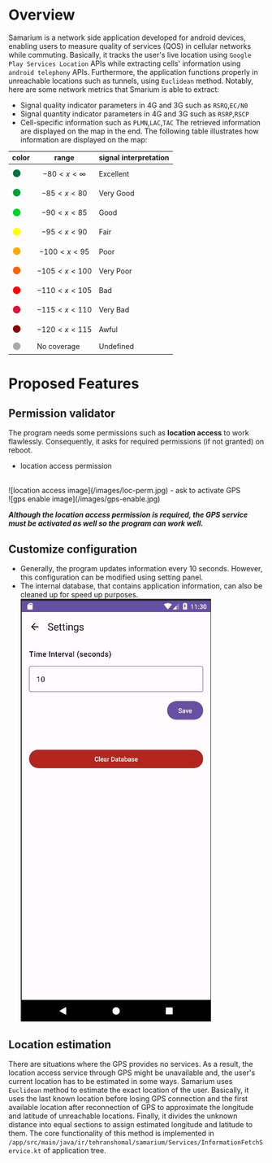 # Overview
Samarium is a network side application developed for android devices, enabling users to measure quality of services (QOS) in cellular networks while commuting. Basically, it tracks the user's live location using `Google Play Services Location` APIs while extracting cells' information using `android telephony` APIs. Furthermore, the application functions properly in unreachable locations such as tunnels, using `Euclidean` method. Notably, here are some network metrics that Smarium is able to extract:
- Signal quality indicator parameters in 4G and 3G  such as `RSRQ`,`EC/N0`
- Signal quantity indicator parameters in 4G and 3G such as `RSRP`,`RSCP`
- Cell-specific information such as `PLMN`,`LAC`,`TAC`
The retrieved information are displayed on the map in the end. The following table illustrates how information are displayed on the map:

| color                                                         | range                 | signal interpretation |
| ------------------------------------------------------------- | --------------------- | --------------------- |
| <span style="color: #00703c; font-size: 20px;">&#9679;</span> | $$ -80 < x < \infty$$ | Excellent             |
| <span style="color: #00a032; font-size: 20px;">&#9679;</span> | $$ -85 < x < 80$$     | Very Good             |
| <span style="color: #00d228; font-size: 20px;">&#9679;</span> | $$ -90 < x < 85$$     | Good                  |
| <span style="color: #ffff00; font-size: 20px;">&#9679;</span> | $$ -95 < x < 90$$     | Fair                  |
| <span style="color: #ffaa00; font-size: 20px;">&#9679;</span> | $$ -100 < x < 95$$    | Poor                  |
| <span style="color: #fa6400; font-size: 20px;">&#9679;</span> | $$ -105 < x < 100$$   | Very Poor             |
| <span style="color: #ff0000; font-size: 20px;">&#9679;</span> | $$ -110 < x < 105$$   | Bad                   |
| <span style="color: #dc133c; font-size: 20px;">&#9679;</span> | $$ -115 < x < 110$$   | Very Bad              |
| <span style="color: #820000; font-size: 20px;">&#9679;</span> | $$ -120 < x < 115$$   | Awful                 |
| <span style="color: #aaaaaa; font-size: 20px;">&#9679;</span> | No coverage           | Undefined             |
# Proposed Features
## Permission validator
The program needs some permissions such as **location access** to work flawlessly. Consequently, it asks for required permissions (if not granted) on reboot. 
- location access permission
<br/>
![location access image](/images/loc-perm.jpg)
- ask to activate GPS 
<br/>
![gps enable image](/images/gps-enable.jpg)

***Although the location access permission is required, the GPS service must be activated as well so the program can work well.***



## Customize configuration
- Generally, the program updates information every 10 seconds. However, this configuration can be modified using setting panel. 
- The internal database, that contains application information, can also be cleaned up for speed up purposes.
![setting image](/images/setting.jpg)
## Location estimation
There are situations where the GPS provides no services. As a result, the location access service through GPS might be unavailable and, the user's current location has to be estimated in some ways. Samarium uses `Euclidean` method to estimate the exact location of the user. Basically, it uses the last known location before losing GPS connection and the first available location after reconnection of GPS to approximate the longitude and latitude of unreachable locations. Finally, it divides the unknown distance into equal sections to assign estimated longitude and latitude to them.
The core functionality of this method is implemented in `/app/src/main/java/ir/tehranshomal/samarium/Services/InformationFetchService.kt` of application tree. 
